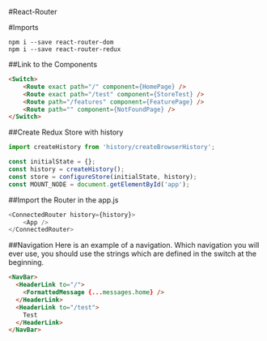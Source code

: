 #React-Router

#Imports
```
npm i --save react-router-dom
npm i --save react-router-redux
```

##Link to the Components

```html
<Switch>
    <Route exact path="/" component={HomePage} />
    <Route exact path="/test" component={StoreTest} />
    <Route path="/features" component={FeaturePage} />
    <Route path="" component={NotFoundPage} />
</Switch>
```

##Create Redux Store with history

```javascript
import createHistory from 'history/createBrowserHistory';

const initialState = {};
const history = createHistory();
const store = configureStore(initialState, history);
const MOUNT_NODE = document.getElementById('app');
```

##Import the Router in the app.js
```javascript
<ConnectedRouter history={history}>
    <App />
</ConnectedRouter>
```

##Navigation
Here is an example of a navigation. Which navigation you will ever use, you should use the strings which are defined in the switch at the beginning.
```html
<NavBar>
  <HeaderLink to="/">
    <FormattedMessage {...messages.home} />
  </HeaderLink>
  <HeaderLink to="/test">
    Test
  </HeaderLink>
</NavBar>
```


